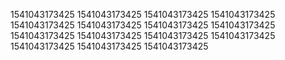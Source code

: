 1541043173425
1541043173425
1541043173425
1541043173425
1541043173425
1541043173425
1541043173425
1541043173425
1541043173425
1541043173425
1541043173425
1541043173425
1541043173425
1541043173425
1541043173425